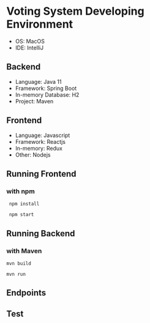 # Voting System Developing Environment
* OS: MacOS
* IDE: IntelliJ
## Backend
* Language: Java 11
* Framework: Spring Boot
* In-memory Database: H2
* Project: Maven
## Frontend
* Language: Javascript
* Framework: Reactjs
* In-memory: Redux
* Other: Nodejs

## Running Frontend
### with npm
```
 npm install 
```
```
 npm start
```

## Running Backend
### with Maven
```
mvn build
```
```
mvn run
```
## Endpoints

## Test

